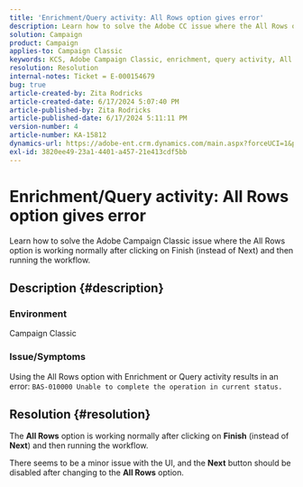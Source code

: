 ```yaml
---
title: 'Enrichment/Query activity: All Rows option gives error'
description: Learn how to solve the Adobe CC issue where the All Rows option is working normally after clicking on Finish and then running the workflow.
solution: Campaign
product: Campaign
applies-to: Campaign Classic
keywords: KCS, Adobe Campaign Classic, enrichment, query activity, All Rows option, error
resolution: Resolution
internal-notes: Ticket = E-000154679
bug: true
article-created-by: Zita Rodricks
article-created-date: 6/17/2024 5:07:40 PM
article-published-by: Zita Rodricks
article-published-date: 6/17/2024 5:11:11 PM
version-number: 4
article-number: KA-15812
dynamics-url: https://adobe-ent.crm.dynamics.com/main.aspx?forceUCI=1&pagetype=entityrecord&etn=knowledgearticle&id=87c24018-cc2c-ef11-840a-002248084fbb
exl-id: 3820ee49-23a1-4401-a457-21e413cdf5bb
---
```

# Enrichment/Query activity: All Rows option gives error


Learn how to solve the Adobe Campaign Classic issue where the All Rows option is working normally after clicking on Finish (instead of Next) and then running the workflow.

## Description {#description}


### Environment

Campaign Classic

### Issue/Symptoms

Using the All Rows option with Enrichment or Query activity results in an error: `BAS-010000 Unable to complete the operation in current status.`


## Resolution {#resolution}


The <b>All Rows</b> option is working normally after clicking on <b>Finish</b> (instead of <b>Next</b>) and then running the workflow.

There seems to be a minor issue with the UI, and the <b>Next</b> button should be disabled after changing to the <b>All Rows</b> option.
